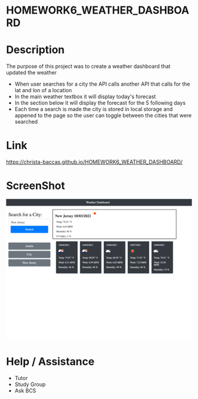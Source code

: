 # HOMEWORK6_WEATHER_DASHBOARD
# Description
The purpose of this project was to create a weather dashboard that updated the weather
- When user searches for a city the API calls another API that calls for the lat and lon of a location
- In the main weather textbox it will display today's forecast
- In the section below it will display the forecast for the 5 following days
- Each time a search is made the city is stored in local storage and appened to the page so the user can toggle between the cities that were searched
# Link
https://christa-baccas.github.io/HOMEWORK6_WEATHER_DASHBOARD/
# ScreenShot
![Alt](screencapture-10-0-1-5-55808-HOMEWORK6-WEATHER-DASHBOARD-index-html-2021-10-03-13_35_07.png)
# Help / Assistance
- Tutor
- Study Group
- Ask BCS
